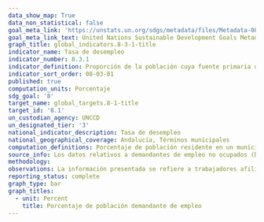 ```yaml
---
data_show_map: True 
data_non_statistical: false
goal_meta_link: 'https://unstats.un.org/sdgs/metadata/files/Metadata-08-03-01.pdf'
goal_meta_link_text: United Nations Sustainable Development Goals Metadata (PDF 232KB)
graph_title: global_indicators.8-3-1-title
indicator_name: Tasa de desempleo
indicator_number: 8.3.1
indicator_definition: Proporción de la población cuya fuente primaria de energía son los combustibles y tecnologías limpios
indicator_sort_order: 08-03-01
published: true
computation_units: Porcentaje
sdg_goal: '8'
target_name: global_targets.8-1-title
target_id: '8.1'
un_custodian_agency: UNCCD
un_designated_tier: '3'
national_indicator_description: Tasa de desempleo
national_geographical_coverage: Andalucía, Términos municipales
computation_definitions: Porcentaje de población residente en un municipio registrada como demandante de empleo no ocupada sobre el total de población registrada como demandante de empleo o afiliada en ese municipio. 
source_info: Los datos relativos a demandantes de empleo no ocupados (DENOS) se corresponden con la explotación que realiza el Instituto de Estadística y Cartografía de Andalucía a partir de los datos del Servicio Andaluz de Empleo (SAE) de las personas inscritas en sus oficinas y que difunde con periodicidad mensual.La variable relativa a las afiliaciones a la Seguridad Social se corresponde con el volumen de afiliaciones en alta a los diferentes regímenes de la Seguridad Social. El IECA difunde el número de afiliaciones por lugar de residencia del trabajador referido al último día del mes de cada trimestre.
methodology:
observations: La información presentada se refiere a trabajadores afiliados a la Seguridad Social, no incluyendo mutualistas de MUFACE, ISFAS o MUGEJU. 
reporting_status: complete
graph_type: bar
graph_titles:
  - unit: Percent
    title: Porcentaje de población demandante de empleo  
---
```


